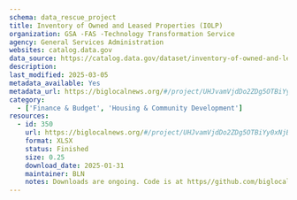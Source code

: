 ```yaml
---
schema: data_rescue_project 
title: Inventory of Owned and Leased Properties (IOLP)
organization: GSA -FAS -Technology Transformation Service
agency: General Services Administration
websites: catalog.data.gov
data_source: https://catalog.data.gov/dataset/inventory-of-owned-and-leased-properties-iolp
description: 
last_modified: 2025-03-05
metadata_available: Yes
metadata_url: https://biglocalnews.org/#/project/UHJvamVjdDo2ZDg5OTBiYy0xNjBkLTRjMzEtOTVkZC05M2JkMzFiNzIzN2E=
category:
  - ['Finance & Budget', 'Housing & Community Development'] 
resources:
  - id: 350
    url: https://biglocalnews.org/#/project/UHJvamVjdDo2ZDg5OTBiYy0xNjBkLTRjMzEtOTVkZC05M2JkMzFiNzIzN2E=
    format: XLSX
    status: Finished
    size: 0.25
    download_date: 2025-01-31
    maintainer: BLN
    notes: Downloads are ongoing. Code is at https//github.com/biglocalnews/sync-gsa-propertiesCode can be easily adapted to grab other data sets from data.gov.
---
```

